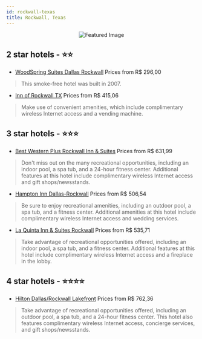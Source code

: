 ```yaml
---
id: rockwall-texas
title: Rockwall, Texas
---
```


<center><img src="https://i.travelapi.com/hotels/2000000/1800000/1793100/1793073/3ad8dd3e_z.jpg" alt="Featured Image" /></center>


##  2 star hotels - ⭐️⭐️

-    [WoodSpring Suites Dallas Rockwall](https://us.hurb.com/hotels/rockwall/woodspring-suites-dallas-rockwall-JNP-JP944110?cmp=18055) Prices from R$ 296,00
   > This smoke-free hotel was built in 2007.
-    [Inn of Rockwall TX](https://us.hurb.com/hotels/rockwall/inn-of-rockwall-tx-JNP-JP01043G?cmp=18055) Prices from R$ 415,06
   > Make use of convenient amenities, which include complimentary wireless Internet access and a vending machine.

##  3 star hotels - ⭐️⭐️⭐️

-    [Best Western Plus Rockwall Inn & Suites](https://us.hurb.com/hotels/rockwall/best-western-plus-rockwall-inn-suites-JNP-JP217525?cmp=18055) Prices from R$ 631,99
   > Don't miss out on the many recreational opportunities, including an indoor pool, a spa tub, and a 24-hour fitness center. Additional features at this hotel include complimentary wireless Internet access and gift shops/newsstands.
-    [Hampton Inn Dallas-Rockwall](https://us.hurb.com/hotels/rockwall/hampton-inn-dallas-rockwall-JNP-JP017771?cmp=18055) Prices from R$ 506,54
   > Be sure to enjoy recreational amenities, including an outdoor pool, a spa tub, and a fitness center. Additional amenities at this hotel include complimentary wireless Internet access and wedding services.
-    [La Quinta Inn & Suites Rockwall](https://us.hurb.com/hotels/rockwall/la-quinta-inn-suites-rockwall-JNP-JP095408?cmp=18055) Prices from R$ 535,71
   > Take advantage of recreational opportunities offered, including an indoor pool, a spa tub, and a fitness center. Additional features at this hotel include complimentary wireless Internet access and a fireplace in the lobby.

##  4 star hotels - ⭐️⭐️⭐️⭐️

-    [Hilton Dallas/Rockwall Lakefront](https://us.hurb.com/hotels/rockwall/hilton-dallas-rockwall-lakefront-JNP-JP017763?cmp=18055) Prices from R$ 762,36
   > Take advantage of recreational opportunities offered, including an outdoor pool, a spa tub, and a 24-hour fitness center. This hotel also features complimentary wireless Internet access, concierge services, and gift shops/newsstands.
